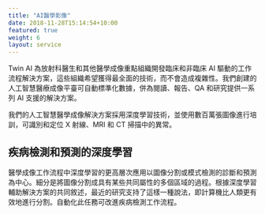 ```yaml
---
title: "AI醫學影像"
date: 2018-11-28T15:14:54+10:00
featured: true
weight: 6
layout: service
---
```


Twin AI 為放射科醫生和其他醫學成像重點組織開發臨床和非臨床 AI 驅動的工作流程解決方案，這些組織希望獲得最全面的技術，而不會造成複雜性。我們創建的人工智慧醫療成像平臺可自動標準化數據，併為閱讀、報告、QA 和研究提供一系列 AI 支援的解決方案。

我們的人工智慧醫學成像解決方案採用深度學習技術，並使用數百萬張圖像進行培訓，可識別和定位 X 射線、MRI 和 CT 掃描中的異常。

## 疾病檢測和預測的深度學習
醫學成像工作流程中深度學習的更高層次應用以圖像分割或模式檢測的診斷和預測為中心。細分是將圖像分割成具有某些共同屬性的多個區域的過程。根據深度學習輔助解決方案的共同敘述，最近的研究支持了這樣一種說法，即計算機比人類更有效地進行分割。自動化此任務可改進疾病檢測工作流程。
